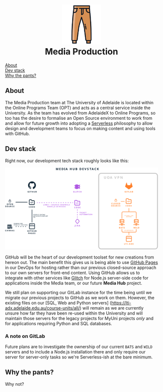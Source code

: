 <h1 align='center'><img src="pantsss.png" width="130px"/><br/> Media Production</h1>

  
[About](#about)  
[Dev stack](#dev-stack)  
[Why the pants?](#why-the-pants)  
  
## About
The Media Production team at The University of Adelaide is located within the Online Programs Team (OPT) and acts as a central service inside the University. As the team has evolved from AdelaideX to Online Programs, so too has the desire to formalise an Open Source environment to work from and allow for future growth into adopting a [Serverless](https://serverless.css-tricks.com/) philosophy to allow design and development teams to focus on making content and using tools with GitHub. 

## Dev stack
Right now, our development tech stack roughly looks like this:

<p align='center'><img src="devstack.svg"/><br/></p>

GitHub will be the heart of our development toolset for new creations from hereon out. The main benefit this gives us is being able to use [GitHub Pages](https://pages.github.com/) in our DevOps for hosting rather than our previous closed-source approach to our own servers for front-end content. Using GitHub allows us to integrate with other services like [Glitch](https://glitch.com/) for Node.js server-side code for applications inside the Media team, or our future **Media Hub** project.

We still plan on supporting our GitLab instance for the time being until we migrate our previous projects to GitHub as we work on them. However, the existing files on our [SQL, Web and Python servers] (https://lti-adx.adelaide.edu.au/course-units/all/) will remain as we are currently unsure how far they have been re-used within the University and will maintain those servers for the legacy projects for MyUni projects *only* and for applications requiring Python and SQL databases.

### A note on GitLab
Future plans are to investigate the ownership of our current `BATS` and `WILD` servers and to include a Node.js installation there and only require our server for server-only tasks so we're Serverless-ish at the bare minimum.

## Why the pants?
Why not?
